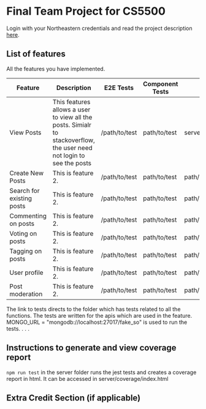 # Final Team Project for CS5500

Login with your Northeastern credentials and read the project description [here](https://northeastern-my.sharepoint.com/:w:/g/personal/j_mitra_northeastern_edu/ETUqq9jqZolOr0U4v-gexHkBbCTAoYgTx7cUc34ds2wrTA?e=URQpeI).

## List of features

All the features you have implemented. 

| Feature   | Description     | E2E Tests      | Component Tests | Jest Tests     |
|-----------|-----------------|----------------|-----------------|----------------|
| View Posts | This features allows a user to view all the posts. Simialr to stackoverflow, the user need not login to see the posts | /path/to/test | path/to/test    | server/tests/question.test.js   |
| Create New Posts | This is feature 2. | /path/to/test | path/to/test    | path/to/test   |
| Search for existing posts | This is feature 2. | /path/to/test | path/to/test    | path/to/test   |
| Commenting on posts | This is feature 2. | /path/to/test | path/to/test    | path/to/test   |
| Voting on posts | This is feature 2. | /path/to/test | path/to/test    | path/to/test   |
| Tagging on posts | This is feature 2. | /path/to/test | path/to/test    | path/to/test   |
| User profile | This is feature 2. | /path/to/test | path/to/test    | path/to/test   |
| Post moderation | This is feature 2. | /path/to/test | path/to/test    | path/to/test   |

The link to tests directs to the folder which has tests related to all the functions. The tests are written for the apis which are used in the feature. MONGO_URL = "mongodb://localhost:27017/fake_so" is used to run the tests.
. . .

## Instructions to generate and view coverage report 
`npm run test` in the server folder runs the jest tests and creates a coverage report in html. 
It can be accessed in server/coverage/index.html

## Extra Credit Section (if applicable)